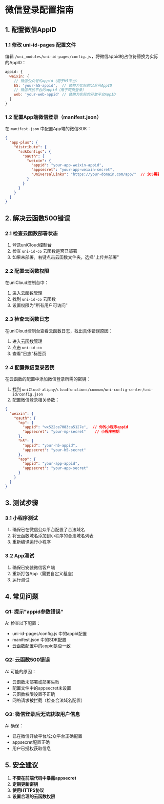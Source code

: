 # 微信登录配置指南

## 1. 配置微信AppID

### 1.1 修改 uni-id-pages 配置文件

编辑 `/uni_modules/uni-id-pages/config.js`，将微信appid的占位符替换为实际的AppID：

```javascript
appid: {
  weixin: {
    // 微信公众号的appid（用于H5平台）
    h5: 'your-h5-appid',  // 替换为实际的公众号AppID
    // 微信开放平台的appid（用于网页登录）
    web: 'your-web-appid' // 替换为实际的开放平台AppID
  }
}
```

### 1.2 配置App端微信登录（manifest.json）

在 `manifest.json` 中配置App端的微信SDK：

```json
{
  "app-plus": {
    "distribute": {
      "sdkConfigs": {
        "oauth": {
          "weixin": {
            "appid": "your-app-weixin-appid",
            "appsecret": "your-app-weixin-secret",
            "UniversalLinks": "https://your-domain.com/app/"  // iOS需要
          }
        }
      }
    }
  }
}
```

## 2. 解决云函数500错误

### 2.1 检查云函数部署状态

1. 登录uniCloud控制台
2. 检查 `uni-id-co` 云函数是否已部署
3. 如果未部署，右键点击云函数文件夹，选择"上传并部署"

### 2.2 配置云函数权限

在uniCloud控制台中：

1. 进入云函数管理
2. 找到 `uni-id-co` 云函数
3. 设置权限为"所有用户可访问"

### 2.3 检查云函数日志

在uniCloud控制台查看云函数日志，找出具体错误原因：

1. 进入云函数管理
2. 点击 `uni-id-co`
3. 查看"日志"标签页

### 2.4 配置微信登录密钥

在云函数的配置中添加微信登录所需的密钥：

1. 找到 `uniCloud-alipay/cloudfunctions/common/uni-config-center/uni-id/config.json`
2. 配置微信登录相关参数：

```json
{
  "weixin": {
    "oauth": {
      "mp": {
        "appid": "wx522ce7083ca5127e",  // 你的小程序appid
        "appsecret": "your-mp-secret"    // 小程序密钥
      },
      "h5": {
        "appid": "your-h5-appid",
        "appsecret": "your-h5-secret"
      },
      "app": {
        "appid": "your-app-appid",
        "appsecret": "your-app-secret"
      }
    }
  }
}
```

## 3. 测试步骤

### 3.1 小程序测试

1. 确保已在微信公众平台配置了合法域名
2. 将云函数域名添加到小程序的合法域名列表
3. 重新编译运行小程序

### 3.2 App测试

1. 确保已安装微信客户端
2. 重新打包App（需要自定义基座）
3. 运行测试

## 4. 常见问题

### Q1: 提示"appid参数错误"

A: 检查以下配置：
- uni-id-pages/config.js 中的appid配置
- manifest.json 中的SDK配置
- 云函数配置中的appid是否一致

### Q2: 云函数500错误

A: 可能的原因：
- 云函数未部署或部署失败
- 配置文件中的appsecret未设置
- 云函数权限设置不正确
- 网络请求被拦截（检查合法域名配置）

### Q3: 微信登录后无法获取用户信息

A: 确保：
- 已在微信开放平台/公众平台正确配置
- appsecret配置正确
- 用户已授权获取信息

## 5. 安全建议

1. **不要在前端代码中暴露appsecret**
2. **定期更新密钥**
3. **使用HTTPS协议**
4. **设置合理的云函数权限**